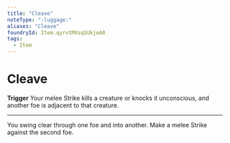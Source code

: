 ```yaml
---
title: "Cleave"
noteType: ":luggage:"
aliases: "Cleave"
foundryId: Item.qyrvtMXsqSUkjeA8
tags:
  - Item
---
```


# Cleave

**Trigger** Your melee Strike kills a creature or knocks it unconscious, and another foe is adjacent to that creature.

* * *

You swing clear through one foe and into another. Make a melee Strike against the second foe.
